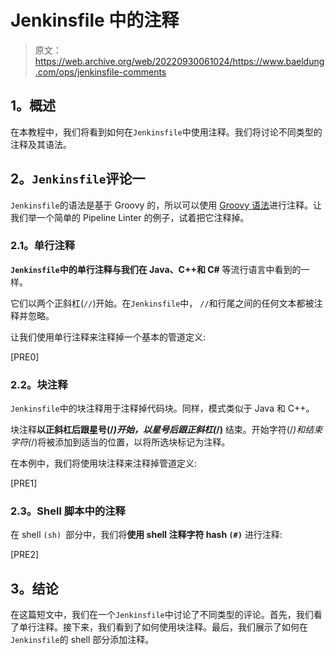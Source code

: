 # Jenkinsfile 中的注释

> 原文：<https://web.archive.org/web/20220930061024/https://www.baeldung.com/ops/jenkinsfile-comments>

## **1。概述**

在本教程中，我们将看到如何在`Jenkinsfile`中使用注释。我们将讨论不同类型的注释及其语法。

## **2。`Jenkinsfile`评论一**

`Jenkinsfile`的语法是基于 Groovy 的，所以可以使用 [Groovy 语法](/web/20220625074232/https://www.baeldung.com/groovy-language)进行注释。让我们举一个简单的 Pipeline Linter 的例子，试着把它注释掉。

### **2.1。单行注释**

**`Jenkinsfile`中的单行注释与我们在 Java、C++和 C#** 等流行语言中看到的一样。

它们以两个正斜杠(`//`)开始。在`Jenkinsfile`中， `//`和行尾之间的任何文本都被注释并忽略。

让我们使用单行注释来注释掉一个基本的管道定义:

[PRE0]

### **2.2。块注释**

`Jenkinsfile`中的块注释用于注释掉代码块。同样，模式类似于 Java 和 C++。

块注释**以正斜杠后跟星号(/*)开始，以星号后跟正斜杠(*/)** 结束。开始字符(/*)和结束字符(*/)将被添加到适当的位置，以将所选块标记为注释。

在本例中，我们将使用块注释来注释掉管道定义:

[PRE1]

### **2.3。Shell 脚本中的注释**

在 shell `(sh) `部分中，我们将**使用 shell 注释字符 hash `(#)`** 进行注释:

[PRE2]

## **3。结论**

在这篇短文中，我们在一个`Jenkinsfile`中讨论了不同类型的评论。首先，我们看了单行注释。接下来，我们看到了如何使用块注释。最后，我们展示了如何在`Jenkinsfile`的 shell 部分添加注释。